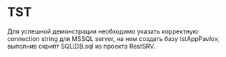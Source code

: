 # TST
Для успешной демонстрации необходимо указать корректную connection string для MSSQL server,
на нем создать базу tstAppPavlov, выполнив скрипт SQL\DB.sql из проекта RestSRV.
